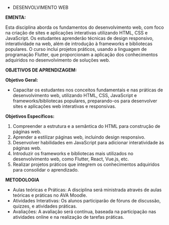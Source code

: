 * DESENVOLVIMENTO WEB

**EMENTA:**

Esta disciplina aborda os fundamentos do desenvolvimento web, com foco na criação de sites e aplicações interativas utilizando HTML, CSS e JavaScript. Os estudantes aprenderão técnicas de design responsivo, interatividade na web, além de introdução à frameworks e bibliotecas populares. O curso inclui projetos práticos, usando a linguagem de programação Flutter, que proporcionam a aplicação dos conhecimentos adquiridos no desenvolvimento de soluções web.

**OBJETIVOS DE APRENDIZAGEM:**

**Objetivo Geral:**

- Capacitar os estudantes nos conceitos fundamentais e nas práticas de desenvolvimento web, utilizando HTML, CSS, JavaScript e frameworks/bibliotecas populares, preparando-os para desenvolver sites e aplicações web interativas e responsivas.

**Objetivos Específicos:**

1. Compreender a estrutura e a semântica do HTML para construção de páginas web.
2. Aprender a estilizar páginas web, incluindo design responsivo.
3. Desenvolver habilidades em JavaScript para adicionar interatividade às páginas web.
4. Introduzir os frameworks e bibliotecas mais utilizados no desenvolvimento web, como Flutter, React, Vue.js, etc.
5. Realizar projetos práticos que integrem os conhecimentos adquiridos para consolidar o aprendizado.

**METODOLOGIA**

- Aulas teóricas e Práticas: A disciplina será ministrada através de aulas teóricas e práticas no AVA Moodle.
- Atividades Interativas: Os alunos participarão de fóruns de discussão, quizzes, e atividades práticas.
- Avaliações: A avaliação será contínua, baseada na participação nas atividades online e na realização de tarefas práticas.
